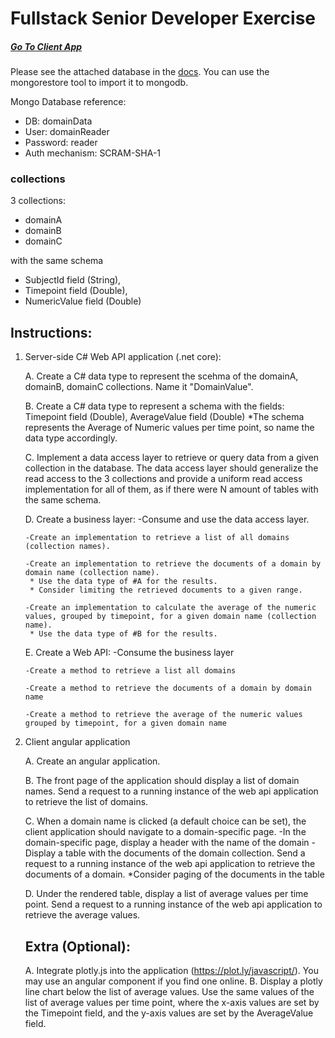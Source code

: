 # Fullstack Senior Developer Exercise

##### [Go To Client App](https://github.com/AviNessimian/teams-client "Client Side")

Please see the attached database in the [docs](/docs/domainData).
You can use the mongorestore tool to import it to mongodb.

Mongo Database reference:
- DB: domainData
- User: domainReader
- Password: reader
- Auth mechanism: SCRAM-SHA-1

### collections
3 collections:
   * domainA
   * domainB
   * domainC

with the same schema
   - SubjectId field (String),
   - Timepoint field (Double), 
   - NumericValue field (Double)

## Instructions: 

1. Server-side C# Web API application (.net core):


   A. Create a C# data type to represent the scehma of the domainA, domainB, domainC collections. Name it "DomainValue".


   B. Create a C# data type to represent a schema with the fields:
       Timepoint field (Double), 
       AverageValue field (Double)
       *The schema represents the Average of Numeric values per time point, so name the data type accordingly.


   C. Implement a data access layer to retrieve or query data from a given collection in the database. 
      The data access layer should generalize the read access to the 3 collections and provide a uniform read access implementation for all of them, 
      as if there were N amount of tables with the same schema.


   D. Create a business layer:
       -Consume and use the data access layer.

       -Create an implementation to retrieve a list of all domains (collection names).

       -Create an implementation to retrieve the documents of a domain by domain name (collection name). 
        * Use the data type of #A for the results.
        * Consider limiting the retrieved documents to a given range.
       
       -Create an implementation to calculate the average of the numeric values, grouped by timepoint, for a given domain name (collection name).
        * Use the data type of #B for the results.


   E. Create a Web API:
       -Consume the business layer

       -Create a method to retrieve a list all domains

       -Create a method to retrieve the documents of a domain by domain name

       -Create a method to retrieve the average of the numeric values grouped by timepoint, for a given domain name




2. Client angular application 


   A. Create an angular application.


   B. The front page of the application should display a list of domain names. 
       Send a request to a running instance of the web api application to retrieve the list of domains.


   C. When a domain name is clicked (a default choice can be set), the client application should navigate to a domain-specific page.
       -In the domain-specific page, display a header with the name of the domain
       -Display a table with the documents of the domain collection. Send a request to a running instance of the web api application to retrieve the documents of a domain.
        *Consider paging of the documents in the table


   D. Under the rendered table, display a list of average values per time point. Send a request to a running instance of the web api application to retrieve the average values.



   ## Extra (Optional):
   A. Integrate plotly.js into the application (https://plot.ly/javascript/). You may use an angular component if you find one online.
   B. Display a plotly line chart below the list of average values.
       Use the same values of the list of average values per time point, where the x-axis values are set by the Timepoint field,
       and the y-axis values are set by the AverageValue field.
   








